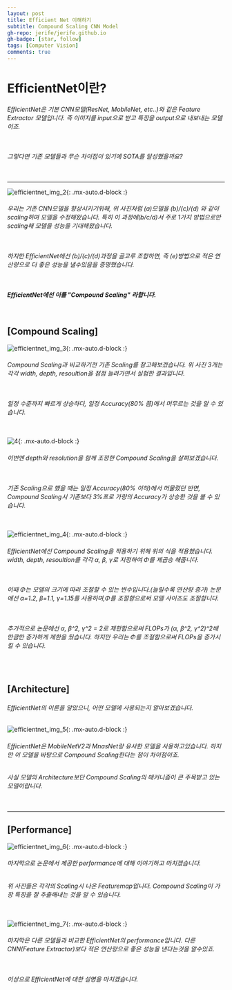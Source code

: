 ```yaml
---
layout: post  
title: Efficient Net 이해하기
subtitle: Compound Scaling CNN Model
gh-repo: jerife/jerife.github.io
gh-badge: [star, follow]
tags: [Computer Vision]
comments: true
---
```


# EfficientNet이란?
###### EfficientNet은 기본 CNN모델(ResNet, MobileNet, etc..)와 같은 Feature Extractor 모델입니다. 즉 이미지를 input으로 받고 특징을 output으로 내보내는 모델이죠.<br/> <br/>
###### 그렇다면 기존 모델들과 무슨 차이점이 있기에 SOTA를 달성했을까요?<br/> <br/>
-----
![efficientnet_img_2](https://user-images.githubusercontent.com/68190553/139193693-0c5b58cd-990b-450e-a98d-13e73ef282c4.png){: .mx-auto.d-block :}
###### 우리는 기존 CNN모델을 향상시키기위해, 위 사진처럼 (a)모델을 (b)/(c)/(d) 와 같이 scaling하며 모델을 수정해왔습니다. 특히 이 과정에(b/c/d)서 주로 1가지 방법으로만 scaling해 모델을 성능을 기대해왔습니다.<br/> <br/>
###### 하지만 EfficientNet에선 (b)/(c)/(d)과정을 골고루 조합하면, 즉 (e)방법으로 적은 연산량으로 더 좋은 성능을 낼수있음을 증명했습니다.<br/> <br/>
##### EfficientNet에선 이를 **"Compound Scaling"** 라합니다. <br/> <br/> <br/> 


## [Compound Scaling]
![efficientnet_img_3](https://user-images.githubusercontent.com/68190553/139195588-84b59886-a118-4184-8f63-83ae00f4d54c.png){: .mx-auto.d-block :}
###### Compound Scaling과 비교하기전 기존 Scaling를 참고해보겠습니다. 위 사진 3개는 각각 width, depth, resoultion을 점점 늘려가면서 실험한 결과입니다.<br/> <br/>
###### 일정 수준까지 빠르게 상승하다, 일정 Accuracy(80% 쯤)에서 머무르는 것을 알 수 있습니다. <br/> <br/>
![4](https://user-images.githubusercontent.com/68190553/139196343-99d0578e-7307-4711-a4b2-d3ab3c13b581.png){: .mx-auto.d-block :}
###### 이번엔 depth와 resolution을 함께 조정한 Compound Scaling을 살펴보겠습니다.<br/> <br/>
###### 기존 Scaling으로 했을 때는 일정 Accuracy(80% 이하)에서 머물렀던 반면, Compound Scaling시 기존보다 3%프로 가량의 Accuracy가 상승한 것을 볼 수 있습니다. <br/> <br/> 
![efficientnet_img_4](https://user-images.githubusercontent.com/68190553/139203032-1fcea2dc-ad0e-4590-923d-f8fa8c52ac99.png){: .mx-auto.d-block :}
###### EfficientNet에선 Compound Scaling을 적용하기 위해 위의 식을 적용했습니다. width, depth, resoultion를 각각 α, β, γ로 지정하여 Φ를 제곱승 해줍니다. <br/> <br/>
###### 이때 Φ는 모델의 크기에 따라 조절할 수 있는 변수입니다.(늘릴수록 연산량 증가) 논문에선 α=1.2, β=1.1, γ=1.15를 사용하며,Φ를 조절함으로써 모델 사이즈도 조절합니다. <br/> <br/>
###### 추가적으로 논문에선 α, β^2, γ^2 = 2로 제한함으로써  FLOPs가 (α, β^2, γ^2)^2배 만큼만 증가하게 제한을 뒀습니다. 하지만 우리는 Φ를 조절함으로써 FLOPs을 증가시킬 수 있습니다.
 <br/> 


## [Architecture]
###### EfficientNet의 이론을 알았으니, 어떤 모델에 사용되는지 알아보겠습니다.
![efficientnet_img_5](https://user-images.githubusercontent.com/68190553/139201539-a7c8fe3b-bc0e-4b56-b003-7f944639a8c5.png){: .mx-auto.d-block :}
###### EfficientNet은 MobileNetV2과 MnasNet랑 유사한 모델을 사용하고있습니다. 하지만 이 모델을 바탕으로 Compound Scaling한다는 점이 차이점이죠. 
###### 사실 모델의 Architecture보단 Compound Scaling의 매커니즘이 큰 주목받고 있는 모델이랍니다.<br/> <br/>

----- 

## [Performance]
![efficientnet_img_6](https://user-images.githubusercontent.com/68190553/139202754-0f131c96-c269-4ec1-9ec2-6e14dbddd46a.png){: .mx-auto.d-block :}
###### 마지막으로 논문에서 제공한 performance에 대해 이야기하고 마치겠습니다. 
###### 위 사진들은 각각의 Scaling시 나온 Featuremap입니다. Compound Scaling이 가장 특징을 잘 추출해내는 것을 알 수 있습니다.<br/> <br/>
![efficientnet_img_7](https://user-images.githubusercontent.com/68190553/139203576-2f44a51b-f828-4fc2-906b-24646970edf6.png){: .mx-auto.d-block :}
###### 마지막은 다른 모델들과 비교한 EfficientNet의 performance입니다. 다른 CNN(Feature Extractor)보다 적은 연산량으로 좋은 성능을 낸다는것을 알수있죠.<br/> <br/>
###### 이상으로 EfficientNet에 대한 설명을 마치겠습니다.
